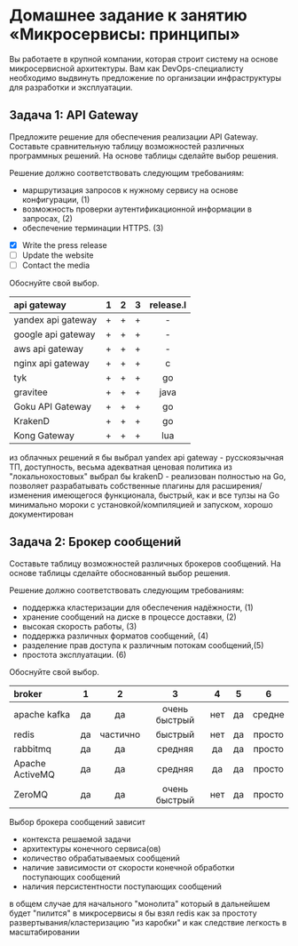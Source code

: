 
# Домашнее задание к занятию «Микросервисы: принципы»

Вы работаете в крупной компании, которая строит систему на основе микросервисной архитектуры.
Вам как DevOps-специалисту необходимо выдвинуть предложение по организации инфраструктуры для разработки и эксплуатации.

## Задача 1: API Gateway 

Предложите решение для обеспечения реализации API Gateway. 
Составьте сравнительную таблицу возможностей различных программных решений. 
На основе таблицы сделайте выбор решения.


Решение должно соответствовать следующим требованиям:
- маршрутизация запросов к нужному сервису на основе конфигурации, (1)
- возможность проверки аутентификационной информации в запросах, (2)
- обеспечение терминации HTTPS. (3)

- [x] Write the press release
- [ ] Update the website
- [ ] Contact the media

Обоснуйте свой выбор.

| api gateway                                                       |    1    |   2   |  3   | release.l |
|:------------------------------------------------------------------|:-------:|:-----:|:----:|:---------:|
| yandex api gateway                                                |    +    |   +   |  +   |     -     
| google api gateway                                                |    +    |   +   |  +   |     -     |
| aws api gateway                                                   |    +    |   +   |  +   |     -     |
| nginx api gateway                                                 |    +    |   +   |  +   |     c     |
| tyk                                                               |    +    |   +   |  +   |go|
| gravitee                                                          |    +    |   +   |  +   |java|
| Goku API Gateway                                                  |    +    |   +   |  +   |go|
| KrakenD                                                           |    +    |   +   |  +   |go|
| Kong Gateway                                                             |    +    |   +   |  +   |lua|

из облачных решений я бы выбрал yandex api gateway - русскоязычная ТП, доступность, весьма адекватная ценовая политика
из "локальнохостовых" выбрал бы krakenD - реализован полностью на Go, позволяет разрабатывать собственные плагины для расширения/изменения имеющегося функционала, быстрый, как и все тулзы на Go минимально мороки с установкой/компиляцией и запуском, хорошо документирован


## Задача 2: Брокер сообщений

Составьте таблицу возможностей различных брокеров сообщений. На основе таблицы сделайте обоснованный выбор решения.

Решение должно соответствовать следующим требованиям:
- поддержка кластеризации для обеспечения надёжности, (1)
- хранение сообщений на диске в процессе доставки, (2)
- высокая скорость работы, (3)
- поддержка различных форматов сообщений, (4)
- разделение прав доступа к различным потокам сообщений,(5)
- простота эксплуатации. (6)

Обоснуйте свой выбор.

| broker                      |  1  |   2   |       3       |  4  |  5  |   6    |
|:----------------------------|:---:|:-----:|:-------------:|:---:|:---:|:------:|
| apache kafka                | да  |   да   | очень быстрый | нет | да  | средне |
| redis                       | да  |   частично   |    быстрый    | нет | да  | просто |
| rabbitmq                    | да  |   да   |    средняя    | да  | да  | просто |
| Apache ActiveMQ             | да  |   да   |    средняя    | да  | да  | просто |
| ZeroMQ                      | да  |   да   | очень быстрый | нет | да  | просто |

Выбор брокера сообщений зависит 
+ контекста решаемой задачи
+ архитектуры конечного сервиса(ов)
+ количество обрабатываемых сообщений
+ наличие зависимости от скорости конечной обработки поступающих сообщений
+ наличия персистентности поступающих сообщений 

в общем случае для начального "монолита" который в дальнейшем будет "пилится" в микросервисы я бы взял redis как 
за простоту развертывания/кластеризацию "из каробки" и как следствие легкость в масштабировании


